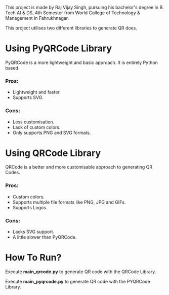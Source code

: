 This project is made by Raj Vijay Singh, pursuing his bachelor's degree in B. Tech AI & DS, 4th Semester from World College of Technology & Management in Fahrukhnagar.

This project utilises two different libraries to generate QR does.

# Using PyQRCode Library
PyQRCode is a more lightweight and basic approach. It is entirely Python based. 

### Pros:
- Lightweight and faster.
- Supports SVG.

### Cons:
- Less customisation.
- Lack of custom colors.
- Only supports PNG and SVG formats.

# Using QRCode Library
QRCode is a better and more customisable approach to generating QR Codes.

### Pros:
- Custom colors.
- Supports multiple file formats like PNG, JPG and GIFs.
- Supports Logos.

### Cons:
- Lacks SVG support.
- A little slower than PyQRCode.

# How To Run?
Execute **main_qrcode.py** to generate QR code with the QRCode Library.

Execute **main_pyqrcode.py** to generate QR code with the PYQRCode Library.